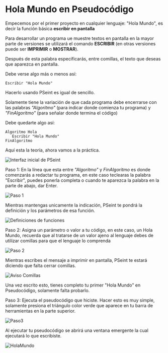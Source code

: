 # Hola Mundo en Pseudocódigo

Empecemos por el primer proyecto en cualquier lenguaje: "Hola Mundo", es decir la función básica **escribir en pantalla**

Para desarrollar un programa ue muestre textos en pantalla en la mayor parte de versiones se utilizará el comando **ESCRIBIR** (en otras versiones puede ser **IMPRIMIR** o **MOSTRAR**).

Después de esta palabra especificarás, entre comillas, el texto que deseas que aparezca en pantalla.

Debe verse algo más o menos así:

~~~pseudocode
Escribir "Hola Mundo"
~~~

Hacerlo usando PSeint es igual de sencillo.

Solamente tiene la variación de que cada programa debe encerrarse con las palabras *"Algoritmo"* (para indicar donde comienza tu programa) y *"FinAlgoritmo"* (para señalar donde termina el código)

Debe quedarte algo así:

 ~~~pseudocode
Algoritmo Hola
    Escribir "Hola Mundo"
FinAlgoritmo
~~~

Aquí esta la teoría, ahora vamos a la práctica.

![Interfaz inicial de PSeint](.\media\l1_01.png)

Paso 1: En la línea que esta entre *"Algoritmo"* y *FinAlgoritmo* es donde comenzarás a redactar tu programa, en este caso teclearas la palabra "Escribir", puedes ponerla completa o cuando te aparezca la palabra en la parte de abajo, dar Enter.

![Paso 1](.\media\l1_02.png)

Mientras mantengas unicamente la indicación, PSeint te pondrá la definición y los parámetros de esa función.

![Definiciones de funciones](.\media\l1_03.png)

Paso 2: Asigna un parámetro o valor a tu código, en este caso, un Hola Mundo, recuerda que al tratarse de un valor ajeno al lenguaje debes de utilizar comillas para que el lenguaje lo comprenda

![Paso 2](.\media\l1_04.png)

Mientras escribes el mensaje a imprimir en pantalla, PSeint te estará diciendo que falta cerrar comillas.

![Aviso Comillas](.\media\l1_03.png)

Una vez escrito esto, tienes completo tu primer "Hola Mundo" en Pseudocódigo, solamente falta probarlo.

Paso 3: Ejecuta el pseudocódigo que hiciste.
Hacer esto es muy simple, solamente presiona el triángulo color verde que aparece en tu barra de herramientas en la parte superior.

![Paso3](.\media\l1_05.png)

Al ejecutar tu pseudocódigo se abrirá una ventana emergente la cual ejecutará lo que escribiste.

![HolaMundo](.\media\l1_06.png)

